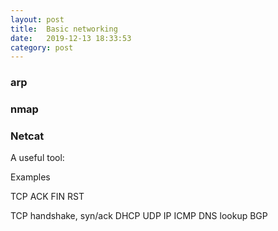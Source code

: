 ```yaml
---
layout: post
title:  Basic networking
date:   2019-12-13 18:33:53
category: post
---
```


<!-- end-excerpt -->

### arp

### nmap


### Netcat

A useful tool:

Examples



TCP
ACK
FIN
RST

TCP handshake, syn/ack
DHCP
UDP
IP
ICMP
DNS lookup
BGP
